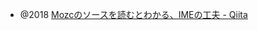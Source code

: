 - @2018 [Mozcのソースを読むとわかる、IMEの工夫 - Qiita](https://qiita.com/YusukeIwaki/items/10d838dc5fb9c9b6f485)

